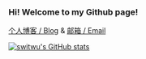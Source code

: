 
### Hi! Welcome to my Github page!

[个人博客 / Blog](https://switwu.github.io)
 & [邮箱 / Email](mailto:2401336502@qq.com)

[![switwu's GitHub stats](https://github-readme-stats.vercel.app/api?username=SwitWu)](https://github.com/anuraghazra/github-readme-stats)
